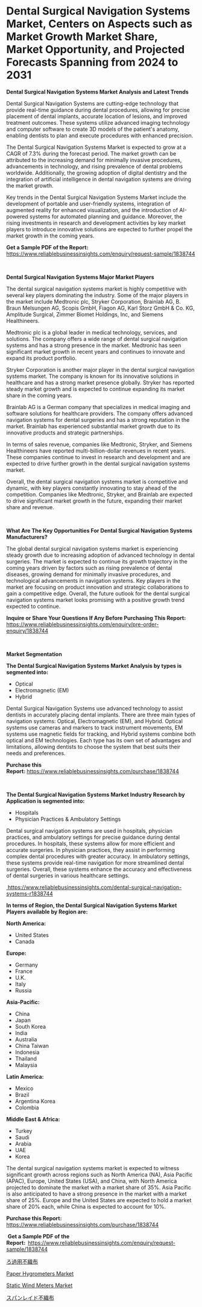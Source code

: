<p><h1>Dental Surgical Navigation Systems Market, Centers on Aspects such as Market Growth Market Share, Market Opportunity, and Projected Forecasts Spanning from 2024 to 2031</h1></p><p><strong>Dental Surgical Navigation Systems Market Analysis and Latest Trends</strong></p>
<p><p>Dental Surgical Navigation Systems are cutting-edge technology that provide real-time guidance during dental procedures, allowing for precise placement of dental implants, accurate location of lesions, and improved treatment outcomes. These systems utilize advanced imaging technology and computer software to create 3D models of the patient's anatomy, enabling dentists to plan and execute procedures with enhanced precision.</p><p>The Dental Surgical Navigation Systems Market is expected to grow at a CAGR of 7.3% during the forecast period. The market growth can be attributed to the increasing demand for minimally invasive procedures, advancements in technology, and rising prevalence of dental problems worldwide. Additionally, the growing adoption of digital dentistry and the integration of artificial intelligence in dental navigation systems are driving the market growth.</p><p>Key trends in the Dental Surgical Navigation Systems Market include the development of portable and user-friendly systems, integration of augmented reality for enhanced visualization, and the introduction of AI-powered systems for automated planning and guidance. Moreover, the rising investments in research and development activities by key market players to introduce innovative solutions are expected to further propel the market growth in the coming years.</p></p>
<p><strong>Get a Sample PDF of the Report:&nbsp;</strong> <a href="https://www.reliablebusinessinsights.com/enquiry/request-sample/1838744">https://www.reliablebusinessinsights.com/enquiry/request-sample/1838744</a></p>
<p>&nbsp;</p>
<p><strong>Dental Surgical Navigation Systems Major Market Players</strong></p>
<p><p>The dental surgical navigation systems market is highly competitive with several key players dominating the industry. Some of the major players in the market include Medtronic plc, Stryker Corporation, Brainlab AG, B. Braun Melsungen AG, Scopis GmbH, Fiagon AG, Karl Storz GmbH & Co. KG, Amplitude Surgical, Zimmer Biomet Holdings, Inc, and Siemens Healthineers.</p><p>Medtronic plc is a global leader in medical technology, services, and solutions. The company offers a wide range of dental surgical navigation systems and has a strong presence in the market. Medtronic has seen significant market growth in recent years and continues to innovate and expand its product portfolio.</p><p>Stryker Corporation is another major player in the dental surgical navigation systems market. The company is known for its innovative solutions in healthcare and has a strong market presence globally. Stryker has reported steady market growth and is expected to continue expanding its market share in the coming years.</p><p>Brainlab AG is a German company that specializes in medical imaging and software solutions for healthcare providers. The company offers advanced navigation systems for dental surgeries and has a strong reputation in the market. Brainlab has experienced substantial market growth due to its innovative products and strategic partnerships.</p><p>In terms of sales revenue, companies like Medtronic, Stryker, and Siemens Healthineers have reported multi-billion-dollar revenues in recent years. These companies continue to invest in research and development and are expected to drive further growth in the dental surgical navigation systems market.</p><p>Overall, the dental surgical navigation systems market is competitive and dynamic, with key players constantly innovating to stay ahead of the competition. Companies like Medtronic, Stryker, and Brainlab are expected to drive significant market growth in the future, expanding their market share and revenue.</p></p>
<p>&nbsp;</p>
<p><strong>What Are The Key Opportunities For Dental Surgical Navigation Systems Manufacturers?</strong></p>
<p><p>The global dental surgical navigation systems market is experiencing steady growth due to increasing adoption of advanced technology in dental surgeries. The market is expected to continue its growth trajectory in the coming years driven by factors such as rising prevalence of dental diseases, growing demand for minimally invasive procedures, and technological advancements in navigation systems. Key players in the market are focusing on product innovation and strategic collaborations to gain a competitive edge. Overall, the future outlook for the dental surgical navigation systems market looks promising with a positive growth trend expected to continue.</p></p>
<p><strong>Inquire or Share Your Questions If Any Before Purchasing This Report:</strong> <a href="https://www.reliablebusinessinsights.com/enquiry/pre-order-enquiry/1838744">https://www.reliablebusinessinsights.com/enquiry/pre-order-enquiry/1838744</a></p>
<p>&nbsp;</p>
<p><strong>Market Segmentation</strong></p>
<p><strong>The Dental Surgical Navigation Systems Market Analysis by types is segmented into:</strong></p>
<p><ul><li>Optical</li><li>Electromagnetic (EM)</li><li>Hybrid</li></ul></p>
<p><p>Dental Surgical Navigation Systems use advanced technology to assist dentists in accurately placing dental implants. There are three main types of navigation systems: Optical, Electromagnetic (EM), and Hybrid. Optical systems use cameras and markers to track instrument movements, EM systems use magnetic fields for tracking, and Hybrid systems combine both optical and EM technologies. Each type has its own set of advantages and limitations, allowing dentists to choose the system that best suits their needs and preferences.</p></p>
<p><strong>Purchase this Report:&nbsp;</strong><a href="https://www.reliablebusinessinsights.com/purchase/1838744">https://www.reliablebusinessinsights.com/purchase/1838744</a></p>
<p>&nbsp;</p>
<p><strong>The Dental Surgical Navigation Systems Market Industry Research by Application is segmented into:</strong></p>
<p><ul><li>Hospitals</li><li>Physician Practices & Ambulatory Settings</li></ul></p>
<p><p>Dental surgical navigation systems are used in hospitals, physician practices, and ambulatory settings for precise guidance during dental procedures. In hospitals, these systems allow for more efficient and accurate surgeries. In physician practices, they assist in performing complex dental procedures with greater accuracy. In ambulatory settings, these systems provide real-time navigation for more streamlined dental surgeries. Overall, these systems enhance the accuracy and effectiveness of dental surgeries in various healthcare settings.</p></p>
<p><a href="https://www.reliablebusinessinsights.com/dental-surgical-navigation-systems-r1838744">&nbsp;https://www.reliablebusinessinsights.com/dental-surgical-navigation-systems-r1838744</a></p>
<p><strong>In terms of Region, the Dental Surgical Navigation Systems Market Players available by Region are:</strong></p>
<p>
    <p> <strong> North America: </strong>
        <ul>
            <li>United States</li>
            <li>Canada</li>
        </ul>
        </p> 
    <p> <strong> Europe: </strong>
        <ul>
            <li>Germany</li>
            <li>France</li>
            <li>U.K.</li>
            <li>Italy</li>
            <li>Russia</li>
        </ul>
        </p> 
    <p> <strong> Asia-Pacific: </strong>
        <ul>
            <li>China</li>
            <li>Japan</li>
            <li>South Korea</li>
            <li>India</li>
            <li>Australia</li>
            <li>China Taiwan</li>
            <li>Indonesia</li>
            <li>Thailand</li>
            <li>Malaysia</li>
        </ul>
        </p> 
    <p> <strong> Latin America: </strong>
        <ul>
            <li>Mexico</li>
            <li>Brazil</li>
            <li>Argentina Korea</li>
            <li>Colombia</li>
        </ul>
        </p> 
    <p> <strong> Middle East & Africa: </strong>
        <ul>
            <li>Turkey</li>
            <li>Saudi</li>
            <li>Arabia</li>
            <li>UAE</li>
            <li>Korea</li>
        </ul>
    </p>
    </p>
<p><p>The dental surgical navigation systems market is expected to witness significant growth across regions such as North America (NA), Asia Pacific (APAC), Europe, United States (USA), and China, with North America projected to dominate the market with a market share of 35%. Asia Pacific is also anticipated to have a strong presence in the market with a market share of 25%. Europe and the United States are expected to hold a market share of 20% each, while China is expected to account for 10%.</p></p>
<p><strong>Purchase this Report: </strong><a href="https://www.reliablebusinessinsights.com/purchase/1838744">https://www.reliablebusinessinsights.com/purchase/1838744</a></p>
<p>&nbsp;<strong>Get a Sample PDF of the Report:&nbsp;&nbsp;</strong><a href="https://www.reliablebusinessinsights.com/enquiry/request-sample/1838744">https://www.reliablebusinessinsights.com/enquiry/request-sample/1838744</a></p>
<p><strong></strong></p>
<p><p><a href="https://github.com/dathomson6534/Market-Research-Report-List-2/blob/main/3363891169731.md">ろ過用不織布</a></p><p><a href="https://github.com/nathandecarvalho/Market-Research-Report-List-4/blob/main/paper-hygrometers-market.md">Paper Hygrometers Market</a></p><p><a href="https://github.com/julyju69/Market-Research-Report-List-4/blob/main/static-wind-meters-market.md">Static Wind Meters Market</a></p><p><a href="https://github.com/BoydYundt1/Market-Research-Report-List-2/blob/main/2116491169732.md">スパンレイド不織布</a></p></p>